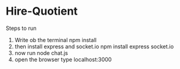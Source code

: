 # Hire-Quotient

Steps to run
1. Write ob the terminal npm install
2. then install express and socket.io  npm install express socket.io
3. now run node chat.js
4. open the browser type localhost:3000
